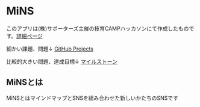 # MiNS
このアプリは(株)サポーターズ主催の技育CAMPハッカソンにて作成したものです。[詳細ページ](https://talent.supporterz.jp/events/35bc02d4-cc1f-4765-8453-ab53b045b97c/?utm_source=next&utm_medium=geekcamp)

細かい課題、問題↓
[GitHub Projects](https://github.com/BusinessPudding/MiNS/projects/1)

比較的大きい問題、達成目標↓
[マイルストーン](https://github.com/BusinessPudding/MiNS/milestones)

## MiNSとは
MiNSとはマインドマップとSNSを組み合わせた新しいかたちのSNSです
